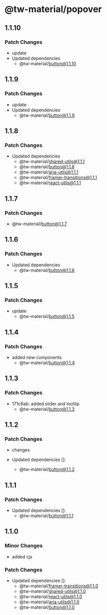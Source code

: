 # @tw-material/popover

## 1.1.10

### Patch Changes

- update
- Updated dependencies
  - @tw-material/button@1.1.10

## 1.1.9

### Patch Changes

- update
- Updated dependencies
  - @tw-material/button@1.1.9

## 1.1.8

### Patch Changes

- Updated dependencies
  - @tw-material/shared-utils@1.1.1
  - @tw-material/button@1.1.8
  - @tw-material/aria-utils@1.1.1
  - @tw-material/framer-transitions@1.1.1
  - @tw-material/react-utils@1.1.1

## 1.1.7

### Patch Changes

- @tw-material/button@1.1.7

## 1.1.6

### Patch Changes

- Updated dependencies
  - @tw-material/button@1.1.6

## 1.1.5

### Patch Changes

- update
  - @tw-material/button@1.1.5

## 1.1.4

### Patch Changes

- added new components
  - @tw-material/button@1.1.4

## 1.1.3

### Patch Changes

- 171c6ab: added slider and tooltip
  - @tw-material/button@1.1.3

## 1.1.2

### Patch Changes

- changes

- Updated dependencies []:
  - @tw-material/button@1.1.2

## 1.1.1

### Patch Changes

- Updated dependencies []:
  - @tw-material/button@1.1.1

## 1.1.0

### Minor Changes

- added cjs

### Patch Changes

- Updated dependencies []:
  - @tw-material/framer-transitions@1.1.0
  - @tw-material/shared-utils@1.1.0
  - @tw-material/react-utils@1.1.0
  - @tw-material/aria-utils@1.1.0
  - @tw-material/button@1.1.0
